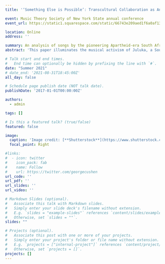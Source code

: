 ```yaml
---
title: '‘Something Else is Possible’: Transcultural Collaboration as Anti-Apartheid Activism in the Music of Juluka'

event: Music Theory Society of New York State annual conference
event_url: https://static1.squarespace.com/static/66743e209aed1f6a0af133f0/t/6682c0e982000b61a7201afb/1719845097855/MTSNYS_2021_Abstracts.pdf

location: Online
address: ''

summary: An analysis of songs by the pioneering Apartheid-era South African band Juluka.
abstract: 'This paper illuminates the musical activism of Juluka, a South African band active in the late 1970s through the mid-eighties who challenged apartheid ideology, not only through their interracial membership, but also by creating music whose artistic richness belies the principles of cultural segregation. Yet despite one of the band’s founders calling explicit attention to their blending of English lyrics and Western melodies with Zulu musical structures, scholarly treatments of these blendings have been superficial and dismissive. By contrast, I analyze two of their songs, focusing on intersections between Western popular music and a Zulu song genre called maskanda. By revealing the depth of the interplay of Western- and Zulu-symbolizing elements in aspects of their meter, text setting, and form, I demonstrate that the artistic fruitfulness of the band’s collaboration was a powerful rebuke to the government’s apartheid ideology, which sought to segregate not just people, but even their artistic expressions.'

# Talk start and end times.
#   End time can optionally be hidden by prefixing the line with `#`.
date: "Summer 2021"
# date_end: '2021-08-31T18:45:00Z'
all_day: false

# Schedule page publish date (NOT talk date).
publishDate: '2017-01-01T00:00:00Z'

authors:
  - admin

tags: []

# Is this a featured talk? (true/false)
featured: false

image:
  caption: 'Image credit: [**Shutterstock**](https://www.shutterstock.com/editorial/image-editorial/pop-group-juluka-l-r-gary-van-zyl-5812800a)'
  focal_point: Right

#links:
#  - icon: twitter
#    icon_pack: fab
#    name: Follow
#    url: https://twitter.com/georgecushen
url_code: ''
url_pdf: ''
url_slides: ''
url_video: ''

# Markdown Slides (optional).
#   Associate this talk with Markdown slides.
#   Simply enter your slide deck's filename without extension.
#   E.g. `slides = "example-slides"` references `content/slides/example-slides.md`.
#   Otherwise, set `slides = ""`.
slides: ""

# Projects (optional).
#   Associate this post with one or more of your projects.
#   Simply enter your project's folder or file name without extension.
#   E.g. `projects = ["internal-project"]` references `content/project/deep-learning/index.md`.
#   Otherwise, set `projects = []`.
projects: []
---
```

